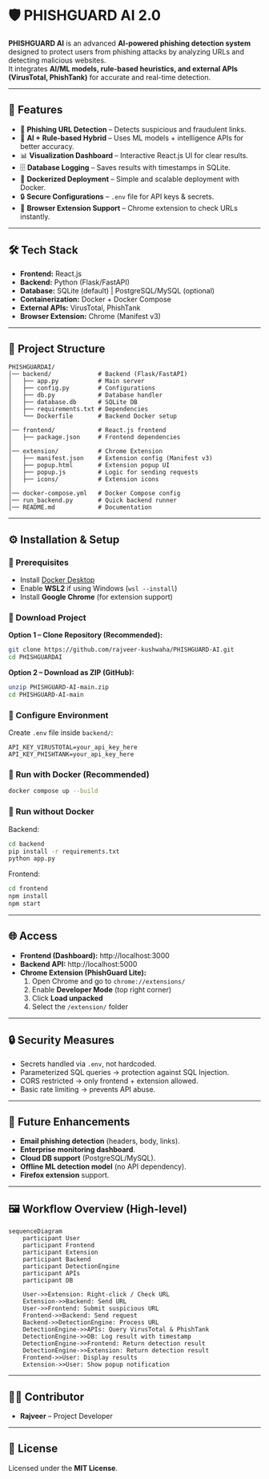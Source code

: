 # 🛡️ PHISHGUARD AI 2.0

**PHISHGUARD AI** is an advanced **AI-powered phishing detection system** designed to protect users from phishing attacks by analyzing URLs and detecting malicious websites.  
It integrates **AI/ML models, rule-based heuristics, and external APIs (VirusTotal, PhishTank)** for accurate and real-time detection.  

---

## 🚀 Features
- 🔗 **Phishing URL Detection** – Detects suspicious and fraudulent links.  
- 🧠 **AI + Rule-based Hybrid** – Uses ML models + intelligence APIs for better accuracy.  
- 📊 **Visualization Dashboard** – Interactive React.js UI for clear results.  
- 🗄️ **Database Logging** – Saves results with timestamps in SQLite.  
- 🐳 **Dockerized Deployment** – Simple and scalable deployment with Docker.  
- 🔒 **Secure Configurations** – `.env` file for API keys & secrets.  
- 🧩 **Browser Extension Support** – Chrome extension to check URLs instantly.  

---

## 🛠️ Tech Stack
- **Frontend:** React.js  
- **Backend:** Python (Flask/FastAPI)  
- **Database:** SQLite (default) | PostgreSQL/MySQL (optional)  
- **Containerization:** Docker + Docker Compose  
- **External APIs:** VirusTotal, PhishTank  
- **Browser Extension:** Chrome (Manifest v3)  

---

## 📂 Project Structure
```
PHISHGUARDAI/
│── backend/             # Backend (Flask/FastAPI)
│   ├── app.py           # Main server
│   ├── config.py        # Configurations
│   ├── db.py            # Database handler
│   ├── database.db      # SQLite DB
│   ├── requirements.txt # Dependencies
│   └── Dockerfile       # Backend Docker setup
│
│── frontend/            # React.js frontend
│   ├── package.json     # Frontend dependencies
│
│── extension/           # Chrome Extension
│   ├── manifest.json    # Extension config (Manifest v3)
│   ├── popup.html       # Extension popup UI
│   ├── popup.js         # Logic for sending requests
│   ├── icons/           # Extension icons
│
│── docker-compose.yml   # Docker Compose config
│── run_backend.py       # Quick backend runner
│── README.md            # Documentation
```

---

## ⚙️ Installation & Setup

### 🔹 Prerequisites
- Install [Docker Desktop](https://www.docker.com/products/docker-desktop)  
- Enable **WSL2** if using Windows (`wsl --install`)  
- Install **Google Chrome** (for extension support)  

### 🔹 Download Project

**Option 1 – Clone Repository (Recommended):**
```bash
git clone https://github.com/rajveer-kushwaha/PHISHGUARD-AI.git
cd PHISHGUARDAI
```

**Option 2 – Download as ZIP (GitHub):**
```bash
unzip PHISHGUARD-AI-main.zip
cd PHISHGUARD-AI-main
```

### 🔹 Configure Environment
Create `.env` file inside `backend/`:
```
API_KEY_VIRUSTOTAL=your_api_key_here
API_KEY_PHISHTANK=your_api_key_here
```

### 🔹 Run with Docker (Recommended)
```bash
docker compose up --build
```

### 🔹 Run without Docker
Backend:
```bash
cd backend
pip install -r requirements.txt
python app.py
```
Frontend:
```bash
cd frontend
npm install
npm start
```

---

## 🌐 Access
- **Frontend (Dashboard):** http://localhost:3000  
- **Backend API:** http://localhost:5000  
- **Chrome Extension (PhishGuard Lite):**  
  1. Open Chrome and go to `chrome://extensions/`  
  2. Enable **Developer Mode** (top right corner)  
  3. Click **Load unpacked**  
  4. Select the `/extension/` folder  

---



## 🔒 Security Measures
- Secrets handled via `.env`, not hardcoded.  
- Parameterized SQL queries → protection against SQL Injection.  
- CORS restricted → only frontend + extension allowed.  
- Basic rate limiting → prevents API abuse.  

---

## 🚀 Future Enhancements
- **Email phishing detection** (headers, body, links).  
- **Enterprise monitoring dashboard**.  
- **Cloud DB support** (PostgreSQL/MySQL).  
- **Offline ML detection model** (no API dependency).  
- **Firefox extension** support.  

---

## 🖼️ Workflow Overview (High-level)

```mermaid
sequenceDiagram
    participant User
    participant Frontend
    participant Extension
    participant Backend
    participant DetectionEngine
    participant APIs
    participant DB

    User->>Extension: Right-click / Check URL
    Extension->>Backend: Send URL
    User->>Frontend: Submit suspicious URL
    Frontend->>Backend: Send request
    Backend->>DetectionEngine: Process URL
    DetectionEngine->>APIs: Query VirusTotal & PhishTank
    DetectionEngine->>DB: Log result with timestamp
    DetectionEngine->>Frontend: Return detection result
    DetectionEngine->>Extension: Return detection result
    Frontend->>User: Display results
    Extension->>User: Show popup notification
```

---

## 👨‍💻 Contributor
- **Rajveer** – Project Developer  

---

## 📜 License
Licensed under the **MIT License**.  
